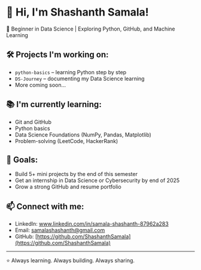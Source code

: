 # 👋 Hi, I'm Shashanth Samala!

🎯 Beginner in Data Science | Exploring Python, GitHub, and Machine Learning

## 🛠️ Projects I'm working on:
- `python-basics` – learning Python step by step
- `DS-Journey` – documenting my Data Science learning
- More coming soon...

## 📚 I'm currently learning:
- Git and GitHub
- Python basics
- Data Science Foundations (NumPy, Pandas, Matplotlib)
- Problem-solving (LeetCode, HackerRank)

## 📌 Goals:
- Build 5+ mini projects by the end of this semester
- Get an internship in Data Science or Cybersecurity by end of 2025
- Grow a strong GitHub and resume portfolio

## 📫 Connect with me:
- LinkedIn: www.linkedin.com/in/samala-shashanth-87962a283
- Email: samalashashanth@gmail.com
- GitHub: [https://github.com/ShashanthSamala](https://github.com/ShashanthSamala)

---

⭐ Always learning. Always building. Always sharing.
